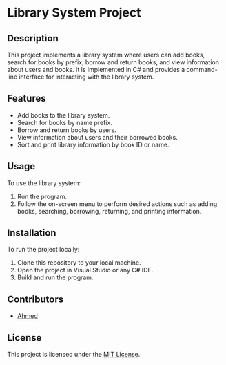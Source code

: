 # Library System Project

## Description
This project implements a library system where users can add books, search for books by prefix, borrow and return books, and view information about users and books. It is implemented in C# and provides a command-line interface for interacting with the library system.

## Features
- Add books to the library system.
- Search for books by name prefix.
- Borrow and return books by users.
- View information about users and their borrowed books.
- Sort and print library information by book ID or name.

## Usage
To use the library system:
1. Run the program.
2. Follow the on-screen menu to perform desired actions such as adding books, searching, borrowing, returning, and printing information.

## Installation
To run the project locally:
1. Clone this repository to your local machine.
2. Open the project in Visual Studio or any C# IDE.
3. Build and run the program.

## Contributors
- [Ahmed]([https://github.com/yourusername](https://github.com/AhmedMohamedAbdelhafez851/Library-System-))

## License
This project is licensed under the [MIT License](LICENSE).
